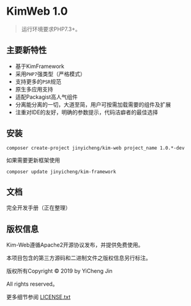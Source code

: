KimWeb 1.0
===============

> 运行环境要求PHP7.3+。

## 主要新特性

* 基于KimFramework
* 采用`PHP7`强类型（严格模式）
* 支持更多的`PSR`规范
* 原生多应用支持
* 适配Packagist高人气组件
* 分离能分离的一切，大道至简，用户可按需加载需要的组件及扩展
* 注重对IDE的友好，明确的参数提示，代码洁癖者的最佳选择

## 安装

~~~
composer create-project jinyicheng/kim-web project_name 1.0.*-dev
~~~

如果需要更新框架使用
~~~
composer update jinyicheng/kim-framework
~~~

## 文档

完全开发手册（正在整理）

## 版权信息

Kim-Web遵循Apache2开源协议发布，并提供免费使用。

本项目包含的第三方源码和二进制文件之版权信息另行标注。

版权所有Copyright © 2019 by YiCheng Jin

All rights reserved。

更多细节参阅 [LICENSE.txt](LICENSE.txt)
